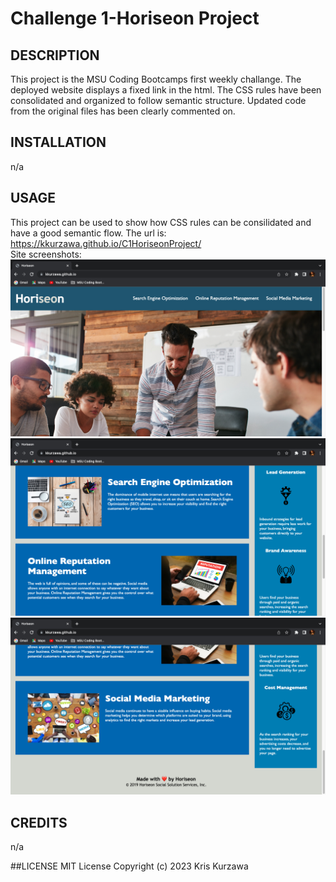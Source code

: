 # Challenge 1-Horiseon Project

## DESCRIPTION
This project is the MSU Coding Bootcamps first weekly challange.  The deployed website displays a fixed link in the html.  The CSS rules have been consolidated and organized to follow semantic structure.  Updated code from the original files has been clearly commented on.

## INSTALLATION
n/a

## USAGE
This project can be used to show how CSS rules can be consilidated and have a good semantic flow. 
The url is: 
https://kkurzawa.github.io/C1HoriseonProject/  
Site screenshots:
![Top of website](./assets/images/Site%20pg1.png)
![Middle of website](./assets/images/site%20pg2.png)
![Bottom of website](./assets/images/Site%20pg3.png)

## CREDITS
n/a

##LICENSE
MIT License
Copyright (c) 2023 Kris Kurzawa


